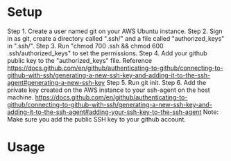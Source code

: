 # Setup
Step 1. Create a user named git on your AWS Ubuntu instance.
Step 2. Sign in as git, create a directory called ".ssh/" and a file called "authorized_keys" in ".ssh/". 
Step 3. Run "chmod 700 .ssh && chmod 600 .ssh/authorized_keys" to set the permissions. 
Step 4. Add your github public key to the "authorized_keys" file. Reference https://docs.github.com/en/github/authenticating-to-github/connecting-to-github-with-ssh/generating-a-new-ssh-key-and-adding-it-to-the-ssh-agent#generating-a-new-ssh-key
Step 5. Run git init.
Step 6. Add the private key created on the AWS instance to your ssh-agent on the host machine. https://docs.github.com/en/github/authenticating-to-github/connecting-to-github-with-ssh/generating-a-new-ssh-key-and-adding-it-to-the-ssh-agent#adding-your-ssh-key-to-the-ssh-agent
  Note: Make sure you add the public SSH key to your github account. 

# Usage
